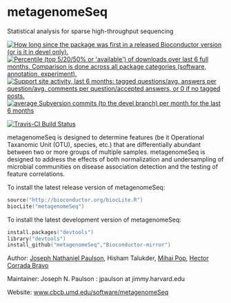 metagenomeSeq
=============

Statistical analysis for sparse high-throughput sequencing

<a href="http://www.bioconductor.org/packages/devel/bioc/html/metagenomeSeq.html#since"><img border="0" src="http://www.bioconductor.org/shields/years-in-bioc/metagenomeSeq.svg" title="How long since the package was first in a released Bioconductor version (or is it in devel only)."></a> <a href="http://bioconductor.org/packages/stats/bioc/metagenomeSeq.html"><img border="0" src="http://www.bioconductor.org/shields/downloads/metagenomeSeq.svg" title="Percentile (top 5/20/50% or 'available') of downloads over last 6 full months. Comparison is done across all package categories (software, annotation, experiment)."></a> <a href="https://support.bioconductor.org/t/metagenomeSeq/"><img border="0" src="http://www.bioconductor.org/shields/posts/metagenomeSeq.svg" title="Support site activity, last 6 months: tagged questions/avg. answers per question/avg. comments per question/accepted answers, or 0 if no tagged posts."></a> <a href="http://www.bioconductor.org/packages/devel/bioc/html/metagenomeSeq.html#svn_source"><img border="0" src="http://www.bioconductor.org/shields/commits/bioc/metagenomeSeq.svg" title="average Subversion commits (to the devel branch) per month for the last 6 months"></a>

[![Travis-CI Build Status](https://travis-ci.org/HCBravoLab/metagenomeSeq.svg?branch=master)](https://travis-ci.org/HCBravoLab/metagenomeSeq)

metagenomeSeq is designed to determine features (be it Operational Taxanomic Unit (OTU), species, etc.) 
that are differentially abundant between two or more groups of multiple samples. metagenomeSeq is designed 
to address the effects of both normalization and undersampling of microbial communities on disease 
association detection and the testing of feature correlations.

To install the latest release version of metagenomeSeq:
```S
source("http://bioconductor.org/biocLite.R")
biocLite("metagenomeSeq")
```

To install the latest development version of metagenomeSeq:
```S
install.packages("devtools")
library("devtools")
install_github("metagenomeSeq","Bioconductor-mirror")
```

Author: [Joseph Nathaniel Paulson](bcb.dfci.harvard.edu/~jpaulson), Hisham Talukder, [Mihai Pop](http://www.cbcb.umd.edu/~mpop), [Hector Corrada Bravo](http://www.cbcb.umd.edu/~hcorrada)

Maintainer: Joseph N. Paulson : jpaulson at jimmy.harvard.edu

Website: www.cbcb.umd.edu/software/metagenomeSeq
